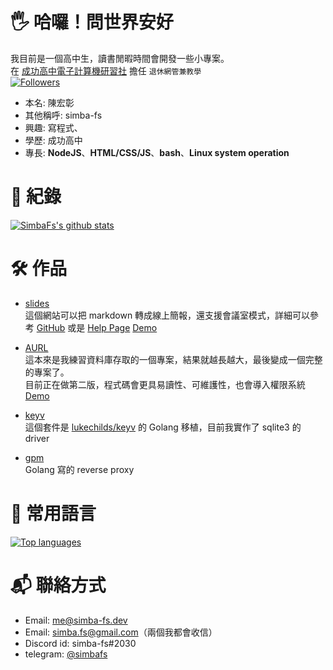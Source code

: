 # 🖐️ 哈囉！問世界安好
我目前是一個高中生，讀書閒暇時間會開發一些小專案。  
在 [成功高中電子計算機研習社](https://ckcsc.net) 擔任 `退休網管兼教學`  
[![Followers](https://img.shields.io/github/followers/simba-fs?style=flat-square)](https://github.com/simba-fs)

- 本名: 陳宏彰
- 其他稱呼: simba-fs
- 興趣: 寫程式、
- 學歷: 成功高中
- 專長: **NodeJS**、**HTML/CSS/JS**、**bash**、**Linux system operation**

# 🔗 紀錄
[![SimbaFs's github stats](https://github-readme-stats.vercel.app/api?username=simba-fs&show_icons=true)](https://github.com/simba-fs)

# 🛠 作品
- [slides](https://github.com/simba-fs/slides)  
這個網站可以把 markdown 轉成線上簡報，還支援會議室模式，詳細可以參考 [GitHub](https://github.com/simba-fs/slides) 或是 [Help Page](https://slides.simba-fs.dev/h/how-to-use)
[Demo](https://slides.simba-fs.dev)

- [AURL](https://github.com/simba-fs/aurl)  
這本來是我練習資料庫存取的一個專案，結果就越長越大，最後變成一個完整的專案了。  
目前正在做第二版，程式碼會更具易讀性、可維護性，也會導入權限系統  
[Demo](https://aurl.simba-fs.dev)

- [keyv](https://github.com/simba-fs/keyv)  
這個套件是 [lukechilds/keyv](https://github.com/lukechilds/keyv) 的 Golang 移植，目前我實作了 sqlite3 的 driver  

- [gpm](https://github.com/simba-fs/gpm)   
Golang 寫的 reverse proxy

# 🔨 常用語言
[![Top languages](https://github-readme-stats.vercel.app/api/top-langs?username=simba-fs&show_icons=true&locale=en&layout=compact)](https://github.com/simba-fs)

# 📬 聯絡方式
- Email: [me@simba-fs.dev](mailto:me@simba-fs.dev) 
- Email: [simba.fs@gmail.com](mailto:simba.fs@gmail.com)（兩個我都會收信） 
- Discord id: simba-fs#2030
- telegram: [@simbafs](https://t.me/simbafs)
